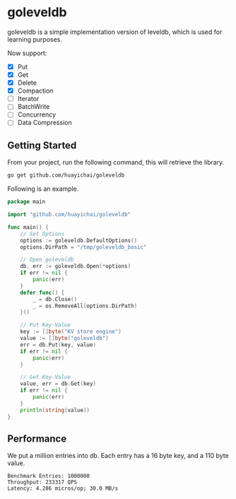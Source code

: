 # goleveldb

goleveldb is a simple implementation version of leveldb, which is used for learning purposes.

Now support: 
- [x] Put
- [x] Get
- [x] Delete
- [x] Compaction
- [ ] Iterator
- [ ] BatchWrite
- [ ] Concurrency
- [ ] Data Compression

## Getting Started
From your project, run the following command, this will retrieve the library.
```bash
go get github.com/huayichai/goleveldb
```

Following is an example.
```go
package main

import "github.com/huayichai/goleveldb"

func main() {
	// Set Options
	options := goleveldb.DefaultOptions()
	options.DirPath = "/tmp/goleveldb_basic"

	// Open goleveldb
	db, err := goleveldb.Open(*options)
	if err != nil {
		panic(err)
	}
	defer func() {
		_ = db.Close()
		_ = os.RemoveAll(options.DirPath)
	}()

	// Put Key-Value
	key := []byte("KV store engine")
	value := []byte("goleveldb")
	err = db.Put(key, value)
	if err != nil {
		panic(err)
	}

	// Get Key-Value
	value, err = db.Get(key)
	if err != nil {
		panic(err)
	}
	println(string(value))
}
```


## Performance

We put a million entries into db. Each entry has a 16 byte key, and a 110 byte value. 

```
Benchmark Entries: 1000000
Throughput: 233317 QPS
Latency: 4.286 micros/op; 30.0 MB/s
```